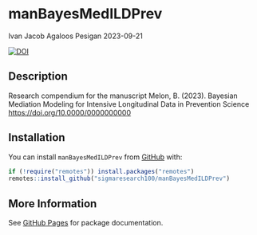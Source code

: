 manBayesMedILDPrev
================
Ivan Jacob Agaloos Pesigan
2023-09-21

<!-- README.md is generated from .setup/readme/README.Rmd. Please edit that file -->
<!-- badges: start -->

[![DOI](https://zenodo.org/badge/DOI/10.0000/0000000000.svg)](https://doi.org/10.0000/0000000000)
<!-- badges: end -->

## Description

Research compendium for the manuscript Melon, B. (2023). Bayesian
Mediation Modeling for Intensive Longitudinal Data in Prevention Science
<https://doi.org/10.0000/0000000000>

## Installation

You can install `manBayesMedILDPrev` from
[GitHub](https://github.com/sigmaresearch100/manBayesMedILDPrev) with:

``` r
if (!require("remotes")) install.packages("remotes")
remotes::install_github("sigmaresearch100/manBayesMedILDPrev")
```

## More Information

See [GitHub
Pages](https://sigmaresearch100.github.io/manBayesMedILDPrev/index.html)
for package documentation.
